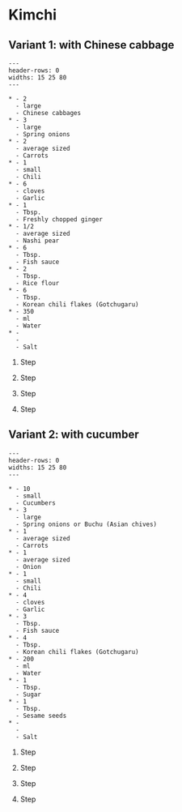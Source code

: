 # Kimchi

## Variant 1: with Chinese cabbage
```{list-table}
---
header-rows: 0
widths: 15 25 80
---

* - 2
  - large
  - Chinese cabbages
* - 3
  - large
  - Spring onions
* - 2
  - average sized
  - Carrots
* - 1
  - small
  - Chili
* - 6
  - cloves
  - Garlic
* - 1
  - Tbsp.
  - Freshly chopped ginger
* - 1/2
  - average sized
  - Nashi pear
* - 6
  - Tbsp.
  - Fish sauce
* - 2
  - Tbsp.
  - Rice flour
* - 6
  - Tbsp.
  - Korean chili flakes (Gotchugaru)
* - 350
  - ml
  - Water
* - 
  - 
  - Salt
```

1. Step

    

1. Step

    

1. Step

    

1. Step

    

## Variant 2: with cucumber
```{list-table}
---
header-rows: 0
widths: 15 25 80
---

* - 10
  - small
  - Cucumbers
* - 3
  - large
  - Spring onions or Buchu (Asian chives)
* - 1
  - average sized
  - Carrots
* - 1
  - average sized
  - Onion
* - 1
  - small
  - Chili
* - 4
  - cloves
  - Garlic
* - 3
  - Tbsp.
  - Fish sauce
* - 4
  - Tbsp.
  - Korean chili flakes (Gotchugaru)
* - 200
  - ml
  - Water
* - 1
  - Tbsp.
  - Sugar
* - 1
  - Tbsp.
  - Sesame seeds
* - 
  - 
  - Salt
```

1. Step

    

1. Step

    

1. Step

    

1. Step

    

